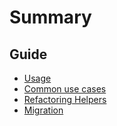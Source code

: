 # Summary

## Guide

* [Usage](usage.md)
* [Common use cases](common_use_cases.md)
* [Refactoring Helpers](refactoring_helpers.md)
* [Migration](migration.md)
